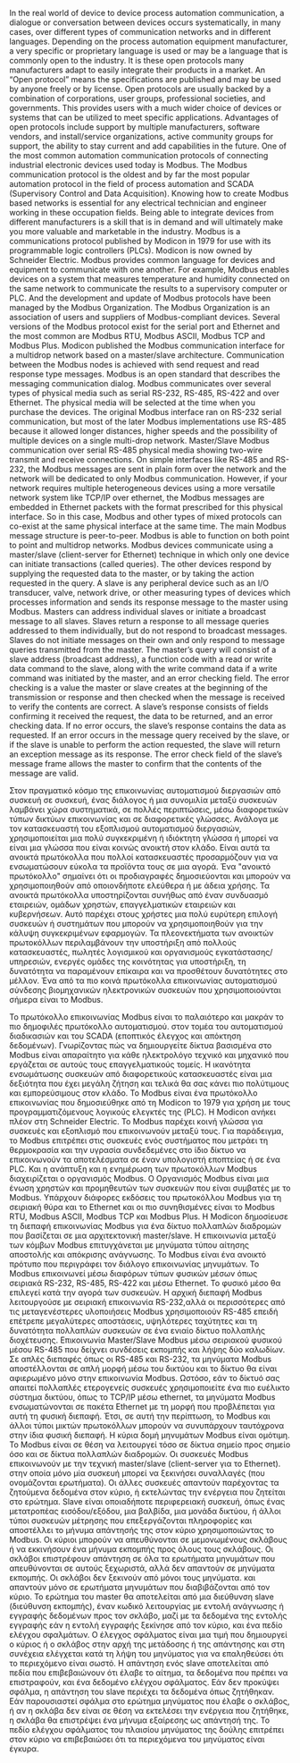 
In the real world of device to device process automation communication,
a dialogue or conversation between devices occurs systematically,
in many cases, over different types of communication networks and in different languages.
Depending on the process automation equipment manufacturer,
a very specific or proprietary language is used
or may be a language that is commonly open to the industry.
It is these open protocols many manufacturers adapt
to easily integrate their products in a market.
An “Open protocol” means the specifications are published
and may be used by anyone freely or by license.
Open protocols are usually backed by a combination of corporations,
user groups, professional societies, and governments.
This provides users with a much wider choice of devices or systems
that can be utilized to meet specific applications.
Advantages of open protocols include support by multiple manufacturers,
software vendors, and install/service organizations,
active community groups for support,
the ability to stay current and add capabilities in the future.
One of the most common automation communication protocols
of connecting industrial electronic devices used today is Modbus.
The Modbus communication protocol is the oldest
and by far the most popular automation protocol
in the field of process automation and SCADA
(Supervisory Control and Data Acquisition).
Knowing how to create Modbus based networks
is essential for any electrical technician
and engineer working in these occupation fields.
Being able to integrate devices from different manufacturers
is a skill that is in demand
and will ultimately make you more valuable and marketable in the industry.
Modbus is a communications protocol
published by Modicon in 1979
for use with its programmable logic controllers (PLCs).
Modicon is now owned by Schneider Electric.
Modbus provides common language
for devices and equipment to communicate with one another.
For example, Modbus enables devices on a system
that measures temperature and humidity connected on the same network
to communicate the results to a supervisory computer or PLC.
And the development and update of Modbus protocols
have been managed by the Modbus Organization.
The Modbus Organization is an association of users and suppliers
of Modbus-compliant devices.
Several versions of the Modbus protocol exist for the serial port
and Ethernet and the most common are Modbus RTU,
Modbus ASCII, Modbus TCP and Modbus Plus.
Modicon published the Modbus communication interface
for a multidrop network based on a master/slave architecture.
Communication between the Modbus nodes is achieved
with send request and read response type messages.
Modbus is an open standard that describes
the messaging communication dialog.
Modbus communicates over several types of physical media
such as serial RS-232, RS-485, RS-422 and over Ethernet.
The physical media will be selected at the time when you purchase the devices.
The original Modbus interface ran on RS-232 serial communication,
but most of the later Modbus implementations use RS-485
because it allowed longer distances,
higher speeds and the possibility of multiple devices on a single multi-drop network.
Master/Slave Modbus communication over serial RS-485 physical media
showing two-wire transmit and receive connections.
On simple interfaces like RS-485 and RS-232,
the Modbus messages are sent in plain form over the network
and the network will be dedicated to only Modbus communication.
However, if your network requires multiple heterogeneous devices
using a more versatile network system like TCP/IP over ethernet,
the Modbus messages are embedded in Ethernet packets
with the format prescribed for this physical interface.
So in this case, Modbus and other types of mixed protocols
can co-exist at the same physical interface at the same time.
The main Modbus message structure is peer-to-peer.
Modbus is able to function on both point to point and multidrop networks.
Modbus devices communicate using a master/slave (client-server for Ethernet) technique
in which only one device can initiate transactions (called queries).
The other devices respond by supplying the requested data to the master,
or by taking the action requested in the query.
A slave is any peripheral device such as an I/O transducer, valve, network drive,
or other measuring types of devices which processes information
and sends its response message to the master using Modbus.
Masters can address individual slaves
or initiate a broadcast message to all slaves.
Slaves return a response to all message queries addressed to them individually,
but do not respond to broadcast messages.
Slaves do not initiate messages on their own
and only respond to message queries transmitted from the master.
The master’s query will consist of a slave address (broadcast address),
a function code with a read or write data command to the slave,
along with the write command data
if a write command was initiated by the master,
and an error checking field.
The error checking is a value the master or slave creates
at the beginning of the transmission or response
and then checked when the message is received
to verify the contents are correct.
A slave’s response consists of fields confirming it received the request,
the data to be returned, and an error checking data.
If no error occurs, the slave’s response contains the data as requested.
If an error occurs in the message query received by the slave,
or if the slave is unable to perform the action requested,
the slave will return an exception message as its response.
The error check field of the slave’s message frame
allows the master to confirm that the contents of the message are valid.




Στον πραγματικό κόσμο της επικοινωνίας αυτοματισμού διεργασιών από συσκευή σε συσκευή,
ένας διάλογος ή μια συνομιλία μεταξύ συσκευών λαμβάνει χώρα συστηματικά,
σε πολλές περιπτώσεις, μέσω διαφορετικών τύπων δικτύων επικοινωνίας και σε διαφορετικές γλώσσες.
Ανάλογα με τον κατασκευαστή του εξοπλισμού αυτοματισμού διεργασιών,
χρησιμοποιείται μια πολύ συγκεκριμένη ή ιδιόκτητη γλώσσα
ή μπορεί να είναι μια γλώσσα που είναι κοινώς ανοικτή στον κλάδο.
Είναι αυτά τα ανοικτά πρωτόκολλα που πολλοί κατασκευαστές προσαρμόζουν
για να ενσωματώσουν εύκολα τα προϊόντα τους σε μια αγορά.
Ένα "ανοικτό πρωτόκολλο" σημαίνει ότι οι προδιαγραφές δημοσιεύονται
και μπορούν να χρησιμοποιηθούν από οποιονδήποτε ελεύθερα ή με άδεια χρήσης.
Τα ανοικτά πρωτόκολλα υποστηρίζονται συνήθως από έναν συνδυασμό εταιρειών,
ομάδων χρηστών, επαγγελματικών εταιρειών και κυβερνήσεων.
Αυτό παρέχει στους χρήστες μια πολύ ευρύτερη επιλογή συσκευών ή συστημάτων
που μπορούν να χρησιμοποιηθούν για την κάλυψη συγκεκριμένων εφαρμογών.
Τα πλεονεκτήματα των ανοικτών πρωτοκόλλων περιλαμβάνουν την υποστήριξη από πολλούς κατασκευαστές,
πωλητές λογισμικού και οργανισμούς εγκατάστασης/υπηρεσιών,
ενεργές ομάδες της κοινότητας για υποστήριξη,
τη δυνατότητα να παραμένουν επίκαιρα και να προσθέτουν δυνατότητες στο μέλλον.
Ένα από τα πιο κοινά πρωτόκολλα επικοινωνίας αυτοματισμού
σύνδεσης βιομηχανικών ηλεκτρονικών συσκευών που χρησιμοποιούνται σήμερα είναι το Modbus.

Το πρωτόκολλο επικοινωνίας Modbus είναι το παλαιότερο
και μακράν το πιο δημοφιλές πρωτόκολλο αυτοματισμού.
στον τομέα του αυτοματισμού διαδικασιών και του SCADA
(εποπτικός έλεγχος και απόκτηση δεδομένων).
Γνωρίζοντας πώς να δημιουργείτε δίκτυα βασισμένα στο Modbus
είναι απαραίτητο για κάθε ηλεκτρολόγο τεχνικό
και μηχανικό που εργάζεται σε αυτούς τους επαγγελματικούς τομείς.
Η ικανότητα ενσωμάτωσης συσκευών από διαφορετικούς κατασκευαστές
είναι μια δεξιότητα που έχει μεγάλη ζήτηση
και τελικά θα σας κάνει πιο πολύτιμους και εμπορεύσιμους στον κλάδο.
Το Modbus είναι ένα πρωτόκολλο επικοινωνίας
που δημοσιεύθηκε από τη Modicon το 1979
για χρήση με τους προγραμματιζόμενους λογικούς ελεγκτές της (PLC).
Η Modicon ανήκει πλέον στη Schneider Electric.
Το Modbus παρέχει κοινή γλώσσα
για συσκευές και εξοπλισμό που επικοινωνούν μεταξύ τους.
Για παράδειγμα, το Modbus επιτρέπει στις συσκευές ενός συστήματος
που μετράει τη θερμοκρασία και την υγρασία συνδεδεμένες στο ίδιο δίκτυο
να επικοινωνούν τα αποτελέσματα σε έναν υπολογιστή εποπτείας ή σε ένα PLC.
Και η ανάπτυξη και η ενημέρωση των πρωτοκόλλων Modbus
διαχειρίζεται ο οργανισμός Modbus.
Ο Οργανισμός Modbus είναι μια ένωση χρηστών και προμηθευτών
των συσκευών που είναι συμβατές με το Modbus.
Υπάρχουν διάφορες εκδόσεις του πρωτοκόλλου Modbus για τη σειριακή θύρα
και το Ethernet και οι πιο συνηθισμένες είναι το Modbus RTU,
Modbus ASCII, Modbus TCP και Modbus Plus.
Η Modicon δημοσίευσε τη διεπαφή επικοινωνίας Modbus
για ένα δίκτυο πολλαπλών διαδρομών που βασίζεται σε μια αρχιτεκτονική master/slave.
Η επικοινωνία μεταξύ των κόμβων Modbus επιτυγχάνεται
με μηνύματα τύπου αίτησης αποστολής και απόκρισης ανάγνωσης.
Το Modbus είναι ένα ανοικτό πρότυπο που περιγράφει
τον διάλογο επικοινωνίας μηνυμάτων.
Το Modbus επικοινωνεί μέσω διαφόρων τύπων φυσικών μέσων
όπως σειριακά RS-232, RS-485, RS-422 και μέσω Ethernet.
Το φυσικό μέσο θα επιλεγεί κατά την αγορά των συσκευών.
Η αρχική διεπαφή Modbus λειτουργούσε με σειριακή επικοινωνία RS-232,αλλά οι περισσότερες από τις μεταγενέστερες υλοποιήσεις Modbus χρησιμοποιούν RS-485
επειδή επέτρεπε μεγαλύτερες αποστάσεις, υψηλότερες ταχύτητες και τη δυνατότητα πολλαπλών συσκευών σε ένα ενιαίο δίκτυο πολλαπλής διοχέτευσης.
Επικοινωνία Master/Slave Modbus μέσω σειριακού φυσικού μέσου RS-485
που δείχνει συνδέσεις εκπομπής και λήψης δύο καλωδίων.
Σε απλές διεπαφές όπως οι RS-485 και RS-232,
τα μηνύματα Modbus αποστέλλονται σε απλή μορφή μέσω του δικτύου
και το δίκτυο θα είναι αφιερωμένο μόνο στην επικοινωνία Modbus.
Ωστόσο, εάν το δίκτυό σας απαιτεί πολλαπλές ετερογενείς συσκευές
χρησιμοποιείτε ένα πιο ευέλικτο σύστημα δικτύου, όπως το TCP/IP μέσω ethernet,
τα μηνύματα Modbus ενσωματώνονται σε πακέτα Ethernet
με τη μορφή που προβλέπεται για αυτή τη φυσική διεπαφή.
Έτσι, σε αυτή την περίπτωση, το Modbus και άλλοι τύποι μικτών πρωτοκόλλων
μπορούν να συνυπάρχουν ταυτόχρονα στην ίδια φυσική διεπαφή.
Η κύρια δομή μηνυμάτων Modbus είναι ομότιμη.
Το Modbus είναι σε θέση να λειτουργεί τόσο σε δίκτυα σημείο προς σημείο όσο και σε δίκτυα πολλαπλών διαδρομών.
Οι συσκευές Modbus επικοινωνούν με την τεχνική master/slave (client-server για το Ethernet).
στην οποία μόνο μία συσκευή μπορεί να ξεκινήσει συναλλαγές (που ονομάζονται ερωτήματα).
Οι άλλες συσκευές απαντούν παρέχοντας τα ζητούμενα δεδομένα στον κύριο,
ή εκτελώντας την ενέργεια που ζητείται στο ερώτημα.
Slave είναι οποιαδήποτε περιφερειακή συσκευή, όπως ένας μετατροπέας εισόδου/εξόδου, μια βαλβίδα, μια μονάδα δικτύου,
ή άλλοι τύποι συσκευών μέτρησης που επεξεργάζονται πληροφορίες
και αποστέλλει το μήνυμα απάντησής της στον κύριο χρησιμοποιώντας το Modbus.
Οι κύριοι μπορούν να απευθύνονται σε μεμονωμένους σκλάβους
ή να εκκινήσουν ένα μήνυμα εκπομπής προς όλους τους σκλάβους.
Οι σκλάβοι επιστρέφουν απάντηση σε όλα τα ερωτήματα μηνυμάτων που απευθύνονται σε αυτούς ξεχωριστά,
αλλά δεν απαντούν σε μηνύματα εκπομπής.
Οι σκλάβοι δεν ξεκινούν από μόνοι τους μηνύματα.
και απαντούν μόνο σε ερωτήματα μηνυμάτων που διαβιβάζονται από τον κύριο.
Το ερώτημα του master θα αποτελείται από μια διεύθυνση slave (διεύθυνση εκπομπής),
έναν κωδικό λειτουργίας με εντολή ανάγνωσης ή εγγραφής δεδομένων προς τον σκλάβο,
μαζί με τα δεδομένα της εντολής εγγραφής
εάν η εντολή εγγραφής ξεκίνησε από τον κύριο,
και ένα πεδίο ελέγχου σφαλμάτων.
Ο έλεγχος σφάλματος είναι μια τιμή που δημιουργεί ο κύριος ή ο σκλάβος
στην αρχή της μετάδοσης ή της απάντησης
και στη συνέχεια ελέγχεται κατά τη λήψη του μηνύματος
για να επαληθεύσει ότι το περιεχόμενο είναι σωστό.
Η απάντηση ενός slave αποτελείται από πεδία που επιβεβαιώνουν ότι έλαβε το αίτημα,
τα δεδομένα που πρέπει να επιστραφούν, και ένα δεδομένο ελέγχου σφάλματος.
Εάν δεν προκύψει σφάλμα, η απάντηση του slave περιέχει τα δεδομένα όπως ζητήθηκαν.
Εάν παρουσιαστεί σφάλμα στο ερώτημα μηνύματος που έλαβε ο σκλάβος,
ή αν η σκλάβα δεν είναι σε θέση να εκτελέσει την ενέργεια που ζητήθηκε,
η σκλάβα θα επιστρέψει ένα μήνυμα εξαίρεσης ως απάντησή της.
Το πεδίο ελέγχου σφάλματος του πλαισίου μηνύματος της δούλης
επιτρέπει στον κύριο να επιβεβαιώσει ότι τα περιεχόμενα του μηνύματος είναι έγκυρα.